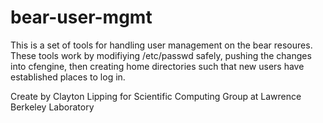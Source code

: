 # bear-user-mgmt

This is a set of tools for handling user management on the bear resoures.
These tools work by modifiying /etc/passwd safely, pushing the changes into
cfengine, then creating home directories such that new users have established
places to log in.

Create by Clayton Lipping for Scientific Computing Group at Lawrence Berkeley Laboratory

